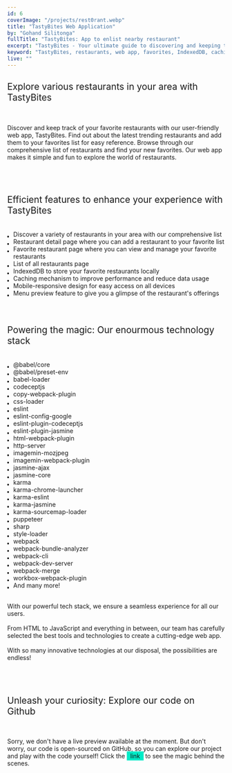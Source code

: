 ```yaml
---
id: 6
coverImage: "/projects/rest0rant.webp"
title: "TastyBites Web Application"
by: "Gohand Silitonga"
fullTitle: "TastyBites: App to enlist nearby restaurant"
excerpt: "TastyBites - Your ultimate guide to discovering and keeping track of your favorite restaurants. Explore and indulge in the world of restaurants."
keyword: "TastyBites, restaurants, web app, favorites, IndexedDB, caching, search, responsive design"
live: ""
---
```


<style>
  ul {
    list-style-type: none;
    margin: 0;
    padding: 0;
  }
  
  li {
    margin: 0 0 0 1em;
    padding: 0;
    position: relative;
  }
  
  li:before {
    content: "";
    position: absolute;
    top: 0.85em;
    left: -1em;
    width: 0.3em;
    height: 0.3em;
    background-color: black;
    border-radius: 50%;
  }
  a.link{
    text-decoration: none;
    background-color: #00ebc7;
    padding: 2px 8px;
    color: unset;
  }
</style>

<h2 style="font-weight: 400;">Explore various restaurants in your area with TastyBites</h2>
<br>
<p>
    Discover and keep track of your favorite restaurants with our user-friendly web app, TastyBites. Find out about the latest trending restaurants and add them to your favorites list for easy reference. Browse through our comprehensive list of restaurants and find your new favorites. Our web app makes it simple and fun to explore the world of restaurants.
</p>
<br>

<br>
<h2 style="font-weight: 400;">Efficient features to enhance your experience with TastyBites</h2>
<br>
<ul>
    <li>Discover a variety of restaurants in your area with our comprehensive list</li>
    <li>Restaurant detail page where you can add a restaurant to your favorite list</li>
    <li>Favorite restaurant page where you can view and manage your favorite restaurants</li>
    <li>List of all restaurants page</li>
    <li>IndexedDB to store your favorite restaurants locally</li>
    <li>Caching mechanism to improve performance and reduce data usage</li>
    <li>Mobile-responsive design for easy access on all devices</li>
    <li>Menu preview feature to give you a glimpse of the restaurant's offerings</li>
</ul>
<br>

<br>
<h2 style="font-weight: 400;">Powering the magic: Our enourmous technology stack</h2>
<br>
<ul>
  <li>@babel/core</li>
  <li>@babel/preset-env</li>
  <li>babel-loader</li>
  <li>codeceptjs</li>
  <li>copy-webpack-plugin</li>
  <li>css-loader</li>
  <li>eslint</li>
  <li>eslint-config-google</li>
  <li>eslint-plugin-codeceptjs</li>
  <li>eslint-plugin-jasmine</li>
  <li>html-webpack-plugin</li>
  <li>http-server</li>
  <li>imagemin-mozjpeg</li>
  <li>imagemin-webpack-plugin</li>
  <li>jasmine-ajax</li>
  <li>jasmine-core</li>
  <li>karma</li>
  <li>karma-chrome-launcher</li>
  <li>karma-eslint</li>
  <li>karma-jasmine</li>
  <li>karma-sourcemap-loader</li>
  <li>puppeteer</li>
  <li>sharp</li>
  <li>style-loader</li>
  <li>webpack</li>
  <li>webpack-bundle-analyzer</li>
  <li>webpack-cli</li>
  <li>webpack-dev-server</li>
  <li>webpack-merge</li>
  <li>workbox-webpack-plugin</li>
  <li>And many more!</li>
</ul>
<br>
<p>
    With our powerful tech stack, we ensure a seamless experience for all our users. 
    <br><br>
    From HTML to JavaScript and everything in between, our team has carefully selected the best tools and technologies to create a cutting-edge web app. 
    <br><br>
    With so many innovative technologies at our disposal, the possibilities are endless!
</p>
<br>

<br>
<h2 style="font-weight: 400;">Unleash your curiosity: Explore our code on Github</h2>
<br>
<p>
    Sorry, we don't have a live preview available at the moment. But don't worry, our code is open-sourced on GitHub, so you can explore our project and play with the code yourself! Click the <a class="link" href="https://github.com/AndyNotfound/IDCampSixthExam">link</a> to see the magic behind the scenes.
</p>
<br>
